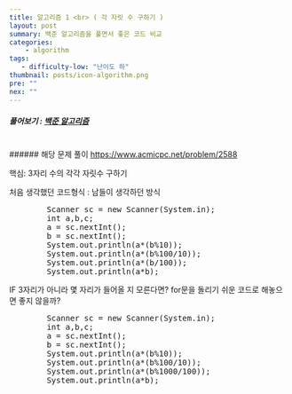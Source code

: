 ```yaml
---
title: 알고리즘 1 <br> ( 각 자릿 수 구하기 )
layout: post
summary: 백준 알고리즘을 풀면서 좋은 코드 비교 
categories: 
    - algorithm
tags: 
   - difficulty-low: "난이도 하"
thumbnail: posts/icon-algorithm.png
pre: ""
nex: ""
---
```


##### 풀어보기 : <a href="https://www.acmicpc.net/step" target="_blank"> 백준 알고리즘</a> 

<br>
###### 해당 문제 풀이 <a href="https://www.acmicpc.net/problem/2588" target="_blank"> https://www.acmicpc.net/problem/2588</a> 

<p class="text-danger"> 핵심: 3자리 수의 각각 자릿수 구하기 </p>
<p class="bold-text"> 처음 생각했던 코드형식 : 남들이 생각하던 방식 </p>
<pre>
        Scanner sc = new Scanner(System.in);
        int a,b,c;
        a = sc.nextInt();
        b = sc.nextInt();
        System.out.println(a*(b%10));
        System.out.println(a*(b%100/10));
        System.out.println(a*(b/100));
        System.out.println(a*b);
</pre>
<p class="bold-text"> IF 3자리가 아니라 몇 자리가 들어올 지 모른다면? for문을 돌리기 쉬운 코드로 해놓으면 좋지 않을까? </p>
<pre>
        Scanner sc = new Scanner(System.in);
        int a,b,c;
        a = sc.nextInt();
        b = sc.nextInt();
        System.out.println(a*(b%10));
        System.out.println(a*(b%100/10));
        System.out.println(a*(b%1000/100));
        System.out.println(a*b);
</pre>